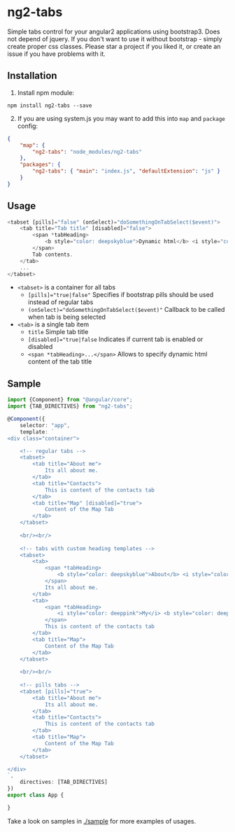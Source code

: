 # ng2-tabs

Simple tabs control for your angular2 applications using bootstrap3. Does not depend of jquery.
If you don't want to use it without bootstrap - simply create proper css classes. 
Please star a project if you liked it, or create an issue if you have problems with it.

## Installation

1. Install npm module:

`npm install ng2-tabs --save`

2. If you are using system.js you may want to add this into `map` and `package` config:

```json
{
    "map": {
        "ng2-tabs": "node_modules/ng2-tabs"
    },
    "packages": {
        "ng2-tabs": { "main": "index.js", "defaultExtension": "js" }
    }
}
```

## Usage

```typescript
<tabset [pills]="false" (onSelect)="doSomethingOnTabSelect($event)">
    <tab title="Tab title" [disabled]="false">
        <span *tabHeading>
            <b style="color: deepskyblue">Dynamic html</b> <i style="color: deeppink">tab heading</i>
        </span>
        Tab contents.
    </tab>
    ...
</tabset>
```

* `<tabset>` is a container for all tabs
    * `[pills]="true|false"` Specifies if bootstrap pills should be used instead of regular tabs
    * `(onSelect)="doSomethingOnTabSelect($event)"` Callback to be called when tab is being selected
* `<tab>` is a single tab item
    * `title` Simple tab title
    * `[disabled]="true|false` Indicates if current tab is enabled or disabled
    * `<span *tabHeading>...</span>` Allows to specify dynamic html content of the tab title 

## Sample

```typescript
import {Component} from "@angular/core";
import {TAB_DIRECTIVES} from "ng2-tabs";

@Component({
    selector: "app",
    template: `
<div class="container">

    <!-- regular tabs -->
    <tabset>
        <tab title="About me">
            Its all about me.
        </tab>
        <tab title="Contacts">
            This is content of the contacts tab
        </tab>
        <tab title="Map" [disabled]="true">
            Content of the Map Tab
        </tab>
    </tabset>
    
    <br/><br/>
    
    <!-- tabs with custom heading templates -->
    <tabset>
        <tab>
            <span *tabHeading>
                <b style="color: deepskyblue">About</b> <i style="color: deeppink">me</i>
            </span>
            Its all about me.
        </tab>
        <tab>
            <span *tabHeading>
                <i style="color: deeppink">My</i> <b style="color: deepskyblue">contacts</b>
            </span>
            This is content of the contacts tab
        </tab>
        <tab title="Map">
            Content of the Map Tab
        </tab>
    </tabset>
    
    <br/><br/>
    
    <!-- pills tabs -->
    <tabset [pills]="true">
        <tab title="About me">
            Its all about me.
        </tab>
        <tab title="Contacts">
            This is content of the contacts tab
        </tab>
        <tab title="Map">
            Content of the Map Tab
        </tab>
    </tabset>

</div>
`,
    directives: [TAB_DIRECTIVES]
})
export class App {

}
```

Take a look on samples in [./sample](https://github.com/pleerock/ng2-tabs/tree/master/sample) for more examples of
usages.

